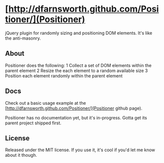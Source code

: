 [http://dfarnsworth.github.com/Positioner/](Positioner)
==========

jQuery plugin for randomly sizing and positioning DOM elements. It's like the anti-masonry.

##	About

Positioner does the following:
1	Collect a set of DOM elements within the parent element
2	Resize the each element to a random available size
3	Position each element randomly within the parent element

##	Docs

Check out a basic usage example at the [http://dfarnsworth.github.com/Positioner/](Positioner github page).

Positioner has no documentation yet, but it's in-progress. Gotta get its parent project shipped first.

## License
Released under the MIT license. If you use it, it's cool if you'd let me know about it though.
